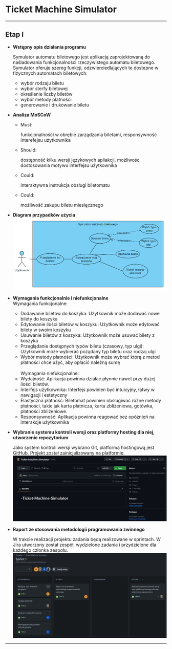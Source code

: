 # Ticket Machine Simulator
***
## Etap I

- **Wstępny opis działania programu**

    Symulator automatu biletowego jest aplikacją zaprojektowaną do naśladowania funkcjonalności rzeczywistego automatu 
    biletowego. Symulator oferuje szereg funkcji, odzwierciedlających te dostepne w fizycznych automatach biletowych:
  - wybór rodzaju biletu
  - wybór sterfy biletowej
  - określenie liczby biletów
  - wybór metody płatności
  - generowanie i drukowanie biletu


- **Analiza MoSCoW**
  - Must:
  
    funkcjonalnośći w obrębie zarządzania biletami, responsywność interefejsu użytkownika
  - Should:
  
    dostępność kilku wersji językowych apliakcji, możliwośc dostosowania motywu interfejsu użytkownika 
  - Could:

    interaktywna instrukcja obsługi biletomatu
  - Could:

    możliwość zakupu biletu miesięcznego 


- **Diagram przypadków użycia**
    <img src="ReadmeAssets/EtapI/image1.png" alt="Screenshot diagramu przypadków użycia" title="Diagram przypadków użycia">

- **Wymagania funkcjonalnie i niefunkcjonalne**<br>
    Wymagania funkcjonalne:
  - Dodawanie biletów do koszyka: Użytkownik może dodawać nowe bilety do koszyka
  - Edytowanie ilości biletów w koszyku: Użytkownik może edytować bilety w swoim koszyku
  - Usuwanie biletów z koszyka: Użytkownik może usuwać bilety z koszyka
  - Przeglądanie dostępnych typów biletu (czasowy, typ ulgi): Użytkownik może wybierać pożądany typ biletu oraz rodzaj ulgi
  - Wybór metody płatności: Użytkownik może wybrać którą z metod płatności chce użyć, aby opłacić należną sumę
    <br><br>
    Wymagania niefukcjonalne:
  - Wydajność: Aplikacja powinna działać płynnie nawet przy dużej ilości biletów.
  - Interfejs użytkownika: Interfejs powinien być intuicyjny, łatwy w nawigacji i estetyczny
  - Elastyczna płatność: Biletomat powinien obsługiwać różne metody płatności, takie jak karta płatnicza, karta zbliżeniowa, gotówka, płatności zbliżeniowe.
  - Responsywność: Aplikacja powinna reagować bez opóźnień na interakcje użytkownika
 

- **Wybranie systemu kontroli wersji oraz platformy hosting dla niej, utworzenie repozytorium**

    Jako system kontroli wersji wybrano Git, platformą hostingową jest GitHub.
    Projekt został zainicjalizowany na platformie.
    ![Inicjalizacja repozytorium](ReadmeAssets/EtapI/github-repo.png)


- **Raport ze stosowania metodologii programowania zwinnego**

    W trakcie realizacji projektu zadania będą realizowane w sprintach. W Jira utworzony został zespół, 
    wydzielone zadania i przydzielone dla każdego członka zespołu.
    ![Screenshot tablicy Jira](ReadmeAssets/EtapI/img_5.png)

****
